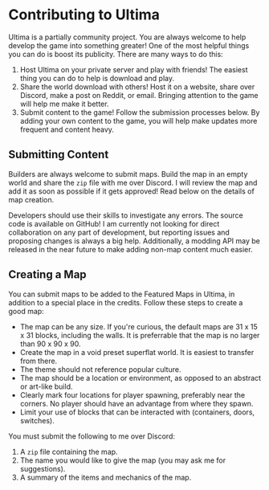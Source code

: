 # Contributing to Ultima

Ultima is a partially community project. You are always welcome to help develop the game into something greater! One of the most helpful things you can do is boost its publicity. There are many ways to do this:

1. Host Ultima on your private server and play with friends! The easiest thing you can do to help is download and play.
2. Share the world download with others! Host it on a website, share over Discord, make a post on Reddit, or email. Bringing attention to the game will help me make it better.
3. Submit content to the game! Follow the submission processes below. By adding your own content to the game, you will help make updates more frequent and content heavy.

## Submitting Content

Builders are always welcome to submit maps. Build the map in an empty world and share the `zip` file with me over Discord. I will review the map and add it as soon as possible if it gets approved! Read below on the details of map creation.

Developers should use their skills to investigate any errors. The source code is available on GitHub! I am currently not looking for direct collaboration on any part of development, but reporting issues and proposing changes is always a big help. Additionally, a modding API may be released in the near future to make adding non-map content much easier.

## Creating a Map

You can submit maps to be added to the Featured Maps in Ultima, in addition to a special place in the credits. Follow these steps to create a good map:

- The map can be any size. If you're curious, the default maps are 31 x 15 x 31 blocks, including the walls. It is preferrable that the map is no larger than 90 x 90 x 90.
- Create the map in a void preset superflat world. It is easiest to transfer from there.
- The theme should not reference popular culture.
- The map should be a location or environment, as opposed to an abstract or art-like build.
- Clearly mark four locations for player spawning, preferably near the corners. No player should have an advantage from where they spawn.
- Limit your use of blocks that can be interacted with (containers, doors, switches).

You must submit the following to me over Discord:

1. A `zip` file containing the map.
2. The name you would like to give the map (you may ask me for suggestions).
3. A summary of the items and mechanics of the map.
